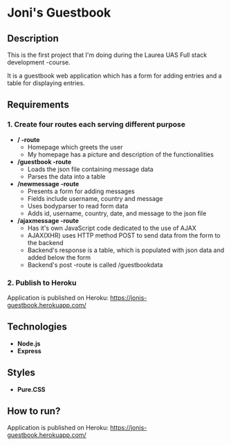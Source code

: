 # Joni's Guestbook

## Description

This is the first project that I'm doing during the Laurea UAS Full stack development -course.

It is a guestbook web application which has a form for adding entries and a table for displaying entries.

## Requirements

### 1. Create four routes each serving different purpose
- **/ -route**
	- Homepage which greets the user
	- My homepage has a picture and description of the functionalities
- **/guestbook -route**
	- Loads the json file containing message data
	- Parses the data into a table
- **/newmessage -route**
	- Presents a form for adding messages
	- Fields include username, country and message
	- Uses bodyparser to read form data
	- Adds id, username, country, date, and message to the json file
- **/ajaxmessage -route**
	- Has it's own JavaScript code dedicated to the use of AJAX
	- AJAX(XHR) uses HTTP method POST to send data from the form to the backend
	- Backend's response is a table, which is populated with json data
	  and added below the form
	- Backend's post -route is called /guestbookdata
	
### 2. Publish to Heroku

Application is published on Heroku: https://jonis-guestbook.herokuapp.com/

## Technologies

- **Node.js**
- **Express**

## Styles

- **Pure.CSS** 

## How to run?

Application is published on Heroku: https://jonis-guestbook.herokuapp.com/